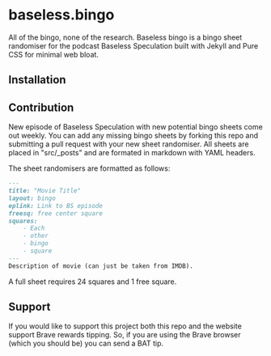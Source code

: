 # baseless.bingo
All of the bingo, none of the research. Baseless bingo is a bingo sheet randomiser for the podcast Baseless Speculation built with Jekyll and Pure CSS for minimal web bloat.

## Installation

## Contribution
New episode of Baseless Speculation with new potential bingo sheets come out weekly. You can add any missing bingo sheets by forking this repo and submitting a pull request with your new sheet randomiser. All sheets are placed in "src/_posts" and are formated in markdown with YAML headers.

The sheet randomisers are formatted as follows:
```Markdown
---
title: "Movie Title"
layout: bingo
eplink: Link to BS episode
freesq: free center square
squares:
    - Each
    - other
    - bingo
    - square
---
Description of movie (can just be taken from IMDB).
```
A full sheet requires 24 squares and 1 free square.

## Support
If you would like to support this project both this repo and the website support Brave rewards tipping. So, if you are using the Brave browser (which you should be) you can send a BAT tip.